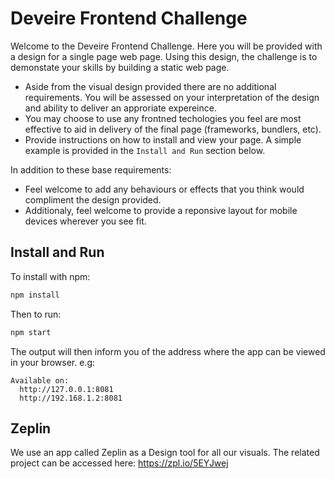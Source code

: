 # Deveire Frontend Challenge

Welcome to the Deveire Frontend Challenge. Here you will be provided with a design for a single page web page. Using this design, the challenge is to demonstate your skills by building a static web page.
- Aside from the visual design provided there are no additional requirements. You will be assessed on your interpretation of the design and ability to deliver an approriate expereince.
- You may choose to use any frontned techologies you feel are most effective to aid in delivery of the final page (frameworks, bundlers, etc).
- Provide instructions on how to install and view your page. A simple example is provided in the `Install and Run` section below. 

In addition to these base requirements:
- Feel welcome to add any behaviours or effects that you think would compliment the design provided.
- Additionaly, feel welcome to provide a reponsive layout for mobile devices wherever you see fit.

## Install and Run

To install with npm:
```bash
npm install
```

Then to run:
```bash
npm start
```

The output will then inform you of the address where the app can be viewed in your browser. e.g:
```
Available on:
  http://127.0.0.1:8081
  http://192.168.1.2:8081
```

## Zeplin
We use an app called Zeplin as a Design tool for all our visuals. The related project can be accessed here: https://zpl.io/5EYJwej